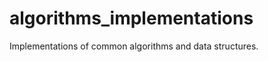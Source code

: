 algorithms_implementations
==========================

Implementations of common algorithms and data structures.
